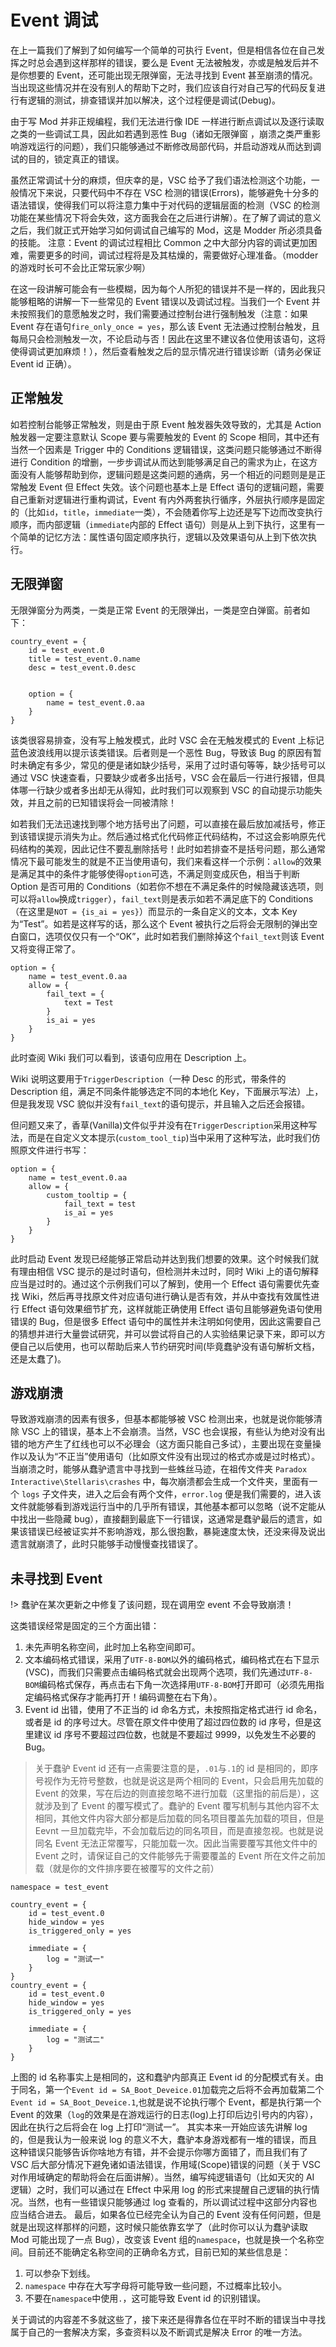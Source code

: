 # Event 调试

在上一篇我们了解到了如何编写一个简单的可执行 Event，但是相信各位在自己发挥之时总会遇到这样那样的错误，要么是 Event 无法被触发，亦或是触发后并不是你想要的 Event，还可能出现无限弹窗，无法寻找到 Event 甚至崩溃的情况。当出现这些情况并在没有别人的帮助下之时，我们应该自行对自己写的代码反复进行有逻辑的测试，排查错误并加以解决，这个过程便是调试(Debug)。

由于写 Mod 并非正规编程，我们无法进行像 IDE 一样进行断点调试以及逐行读取之类的一些调试工具，因此如若遇到恶性 Bug（诸如无限弹窗 ，崩溃之类严重影响游戏运行的问题），我们只能够通过不断修改局部代码，并启动游戏从而达到调试的目的，锁定真正的错误。

虽然正常调试十分的麻烦，但庆幸的是，VSC 给予了我们语法检测这个功能，一般情况下来说，只要代码中不存在 VSC 检测的错误(Errors)，能够避免十分多的语法错误，使得我们可以将注意力集中于对代码的逻辑层面的检测（VSC 的检测功能在某些情况下将会失效，这方面我会在之后进行讲解）。在了解了调试的意义之后，我们就正式开始学习如何调试自己编写的 Mod，这是 Modder 所必须具备的技能。 注意：Event 的调试过程相比 Common 之中大部分内容的调试更加困难，需要更多的时间，调试过程将是及其枯燥的，需要做好心理准备。（modder 的游戏时长可不会比正常玩家少啊）

在这一段讲解可能会有一些模糊，因为每个人所犯的错误并不是一样的，因此我只能够粗略的讲解一下一些常见的 Event 错误以及调试过程。当我们一个 Event 并未按照我们的意愿触发之时，我们需要通过控制台进行强制触发（注意：如果 Event 存在语句`fire_only_once = yes`，那么该 Event 无法通过控制台触发，且每局只会检测触发一次，不论启动与否！因此在这里不建议各位使用该语句，这将使得调试更加麻烦！），然后查看触发之后的显示情况进行错误诊断（请务必保证 Event id 正确）。

## 正常触发

如若控制台能够正常触发，则是由于原 Event 触发器失效导致的，尤其是 Action 触发器一定要注意默认 Scope 要与需要触发的 Event 的 Scope 相同，其中还有当然一个因素是 Trigger 中的 Conditions 逻辑错误，这类问题只能够通过不断得进行 Condition 的增删，一步步调试从而达到能够满足自己的需求为止，在这方面没有人能够帮助到你，逻辑问题是这类问题的通病，另一个相近的问题则是是正常触发 Event 但 Effect 失效。该个问题也基本上是 Effect 语句的逻辑问题，需要自己重新对逻辑进行重构调试，Event 有内外两套执行循序，外层执行顺序是固定的（比如`id`，`title`，`immediate`一类），不会随着你写上边还是写下边而改变执行顺序，而内部逻辑（`immediate`内部的 Effect 语句）则是从上到下执行，这里有一个简单的记忆方法：属性语句固定顺序执行，逻辑以及效果语句从上到下依次执行。

## 无限弹窗

无限弹窗分为两类，一类是正常 Event 的无限弹出，一类是空白弹窗。前者如下：

```pdx
country_event = {
    id = test_event.0
    title = test_event.0.name
    desc = test_event.0.desc


    option = {
        name = test_event.0.aa
    }
}
```

该类很容易排查，没有写上触发模式，此时 VSC 会在无触发模式的 Event 上标记蓝色波浪线用以提示该类错误。后者则是一个恶性 Bug，导致该 Bug 的原因有暂时未确定有多少，常见的便是诸如缺少括号，采用了过时语句等等，缺少括号可以通过 VSC 快速查看，只要缺少或者多出括号，VSC 会在最后一行进行报错，但具体哪一行缺少或者多出却无从得知，此时我们可以观察到 VSC 的自动提示功能失效，并且之前的已知错误将会一同被清除！

如若我们无法迅速找到哪个地方括号出了问题，可以直接在最后放加减括号，修正到该错误提示消失为止。然后通过格式化代码修正代码结构，不过这会影响原先代码结构的美观，因此记住不要乱删除括号！此时如若排查不是括号问题，那么通常情况下最可能发生的就是不正当使用语句，我们来看这样一个示例：`allow`的效果是满足其中的条件才能够使得`option`可选，不满足则变成灰色，相当于判断 Option 是否可用的 Conditions（如若你不想在不满足条件的时候隐藏该选项，则可以将`allow`换成`trigger`），`fail_text`则是表示如若不满足底下的 Conditions（在这里是`NOT = {is_ai = yes}`）而显示的一条自定义的文本，文本 Key 为“Test”。如若是这样写的话，那么这个 Event 被执行之后将会无限制的弹出空白窗口，选项仅仅只有一个“OK”，此时如若我们删除掉这个`fail_text`则该 Event 又将变得正常了。

```odx
option = {
    name = test_event.0.aa
    allow = {
        fail_text = {
            text = Test
        }
        is_ai = yes
    }
}
```

此时查阅 Wiki 我们可以看到，该语句应用在 Description 上。

Wiki 说明这要用于`TriggerDescription`（一种 Desc 的形式，带条件的 Description 组，满足不同条件能够选定不同的本地化 Key，下面展示写法）上，但是我发现 VSC 貌似并没有`fail_text`的语句提示，并且输入之后还会报错。

但问题又来了，香草(Vanilla)文件似乎并没有在`TriggerDescription`采用这种写法，而是在自定义文本提示(`custom_tool_tip`)当中采用了这种写法，此时我们仿照原文件进行书写：

```pdx
option = {
    name = test_event.0.aa
    allow = {
        custom_tooltip = {
            fail_text = test
            is_ai = yes
        }
    }
}
```

此时启动 Event 发现已经能够正常启动并达到我们想要的效果。这个时候我们就有理由相信 VSC 提示的是过时语句，但检测并未过时，同时 Wiki 上的语句解释应当是过时的。通过这个示例我们可以了解到，使用一个 Effect 语句需要优先查找 Wiki，然后再寻找原文件对应语句进行确认是否有效，并从中查找有效属性进行 Effect 语句效果细节扩充，这样就能正确使用 Effect 语句且能够避免语句使用错误的 Bug，但是很多 Effect 语句中的属性并未注明如何使用，因此这需要自己的猜想并进行大量尝试研究，并可以尝试将自己的人实验结果记录下来，即可以方便自己以后使用，也可以帮助后来人节约研究时间(毕竟蠢驴没有语句解析文档，还是太蠢了)。

## 游戏崩溃

导致游戏崩溃的因素有很多，但基本都能够被 VSC 检测出来，也就是说你能够清除 VSC 上的错误，基本上不会崩溃。当然，VSC 也会误报，有些认为绝对没有出错的地方产生了红线也可以不必理会（这方面只能自己多试），主要出现在变量操作以及认为“不正当”使用语句（比如原文件没有出现过的格式亦或是过时格式）。当崩溃之时，能够从蠢驴遗言中寻找到一些蛛丝马迹，在祖传文件夹 `Paradox Interactive\Stellaris\crashes` 中，每次崩溃都会生成一个文件夹，里面有一个 `logs` 子文件夹，进入之后会有两个文件，`error.log` 便是我们需要的，进入该文件就能够看到游戏运行当中的几乎所有错误，其他基本都可以忽略（说不定能从中找出一些隐藏 bug），直接翻到最底下一行错误，这通常是蠢驴最后的遗言，如果该错误已经被证实并不影响游戏，那么很抱歉，暴毙速度太快，还没来得及说出遗言就崩溃了，此时只能够手动慢慢查找错误了。

## 未寻找到 Event

!> 蠢驴在某次更新之中修复了该问题，现在调用空 event 不会导致崩溃！

这类错误经常是固定的三个方面出错：

1. 未先声明名称空间，此时加上名称空间即可。
2. 文本编码格式错误，采用了`UTF-8-BOM`以外的编码格式，编码格式在右下显示(VSC)，而我们只需要点击编码格式就会出现两个选项，我们先通过`UTF-8-BOM`编码格式保存，再点击右下角一次选择用`UTF-8-BOM`打开即可（必须先用指定编码格式保存才能再打开！编码调整在右下角）。
3. Event id 出错，使用了不正当的 id 命名方式，未按照指定格式进行 id 命名，或者是 id 的序号过大。尽管在原文件中使用了超过四位数的 id 序号，但是这里建议 id 序号不要超过四位数，也就是不要超过 9999，以免发生不必要的 Bug。

> 关于蠢驴 Event id 还有一点需要注意的是，`.01`与`.1`的 id 是相同的，即序号视作为无符号整数，也就是说这是两个相同的 Event，只会启用先加载的 Event 的效果，写在后边的则直接忽略不进行加载（这里指的前后是），这就涉及到了 Event 的覆写模式了。蠢驴的 Event 覆写机制与其他内容不太相同，其他文件内容大部分都是后加载的同名项目覆盖先加载的项目，但是 Eevnt 一旦加载完毕，不会加载后边的同名项目，而是直接忽视。也就是说同名 Event 无法正常覆写，只能加载一次。因此当需要覆写其他文件中的 Event 之时，请保证自己的文件能够先于需要覆盖的 Event 所在文件之前加载（就是你的文件排序要在被覆写的文件之前）

```pdx
namespace = test_event

country_event = {
    id = test_event.0
    hide_window = yes
    is_triggered_only = yes

    immediate = {
        log = "测试一"
    }
}
country_event = {
    id = test_event.0
    hide_window = yes
    is_triggered_only = yes

    immediate = {
        log = "测试二"
    }
}
```

上图的 id 名称事实上是相同的，这和蠢驴内部真正 Event id 的分配模式有关。由于同名，第一个`Event id = SA_Boot_Deveice.01`加载完之后将不会再加载第二个`Event id = SA_Boot_Deveice.1`,也就是说不论执行哪个 Event，都是执行第一个 Event 的效果（`log`的效果是在游戏运行的日志(log)上打印后边引号内的内容），因此在执行之后将会在 log 上打印“测试一”。
其实本来一开始应该先讲解 log 的，但是我认为一般来说 log 的意义不大，蠢驴本身游戏都有一堆的错误，而且这种错误只能够告诉你啥地方有错，并不会提示你哪方面错了，而且我们有了 VSC 后大部分情况下避免诸如语法错误，作用域(Scope)错误的问题（关于 VSC 对作用域确定的帮助将会在后面讲解）。当然，编写纯逻辑语句（比如天灾的 AI 逻辑）之时，我们可以通过在 Effect 中采用 log 的形式来提醒自己逻辑的执行情况。当然，也有一些错误只能够通过 log 查看的，所以调试过程中这部分内容也应当结合进去。
最后，如果各位已经完全认为自己的 Event 没有任何问题，但是就是出现这样那样的问题，这时候只能依靠玄学了（此时你可以认为蠢驴读取 Mod 可能出现了一点 Bug），改变该 Event 组的`namespace`，也就是换一个名称空间。目前还不能确定名称空间的正确命名方式，目前已知的某些信息是：

1. 可以参杂下划线。
2. `namespace` 中存在大写字母将可能导致一些问题，不过概率比较小。
3. 不要在`namespace`中使用`.`，这可能导致 Event id 的识别错误。

关于调试的内容差不多就这些了，接下来还是得靠各位在平时不断的错误当中寻找属于自己的一套解决方案，多查资料以及不断调式是解决 Error 的唯一方法。
